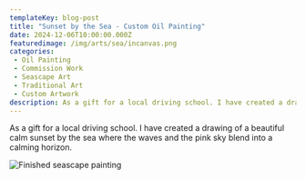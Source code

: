 ```yaml
---
templateKey: blog-post
title: "Sunset by the Sea - Custom Oil Painting"
date: 2024-12-06T10:00:00.000Z
featuredimage: /img/arts/sea/incanvas.png
categories:
 - Oil Painting
 - Commission Work
 - Seascape Art
 - Traditional Art
 - Custom Artwork
description: As a gift for a local driving school. I have created a drawing of a beautiful calm sunset by the sea where the waves and the pink sky blend into a calming horizon.
---
```


As a gift for a local driving school. I have created a drawing of a beautiful calm sunset by the sea where the waves and the pink sky blend into a calming horizon.

![Finished seascape painting](/img/arts/sea/restored.png)
